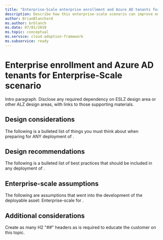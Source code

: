 ```yaml
---
title: "Enterprise-Scale enterprise enrollment and Azure AD tenants for <Insert ESLZ Scenario Name>"
description: Describe how this enterprise-scale scenario can improve enterprise enrollment and Azure AD tenants of <Insert Scenario Name>
author: BrianBlanchard
ms.author: brblanch
ms.date: 07/01/2010
ms.topic: conceptual
ms.service: cloud-adoption-framework
ms.subservice: ready
---
```


# Enterprise enrollment and Azure AD tenants for <Insert ESLZ Scenario Name> Enterprise-Scale scenario

Intro paragraph. Disclose any required dependency on ESLZ design area or other ALZ design areas, with links to those supporting materials.

## Design considerations

The following is a bulleted list of things you must think about when preparing for ANY deployment of <Insert ESLZ Scenario Name>.

## Design recommendations

The following is a bulleted list of best practices that should be included in any deployment of <Insert ESLZ Scenario Name>.

## Enterprise-scale assumptions

The following are assumptions that went into the development of the deployable asset: Enterprise-scale for <Insert ESLZ Scenario Name>.

## Additional considerations

Create as many H2 "##" headers as is required to educate the customer on this topic.
